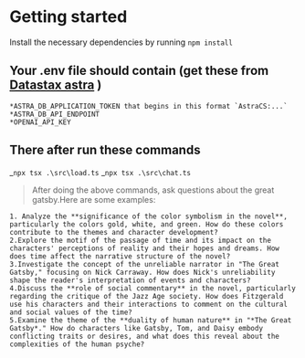# Getting started

Install the necessary dependencies by running `npm install`

## Your .env file should contain (get these from [Datastax astra](astra.datastax.com) )

    *ASTRA_DB_APPLICATION_TOKEN that begins in this format `AstraCS:...`
    *ASTRA_DB_API_ENDPOINT
    *OPENAI_API_KEY

## There after run these commands

_`npx tsx .\src\load.ts`
_`npx tsx .\src\chat.ts`

> After doing the above commands, ask questions about the great gatsby.Here are some examples:

    1. Analyze the **significance of the color symbolism in the novel**, particularly the colors gold, white, and green. How do these colors contribute to the themes and character development?
    2.Explore the motif of the passage of time and its impact on the characters' perceptions of reality and their hopes and dreams. How does time affect the narrative structure of the novel?
    3.Investigate the concept of the unreliable narrator in "The Great Gatsby," focusing on Nick Carraway. How does Nick's unreliability shape the reader's interpretation of events and characters?
    4.Discuss the **role of social commentary** in the novel, particularly regarding the critique of the Jazz Age society. How does Fitzgerald use his characters and their interactions to comment on the cultural and social values of the time?
    5.Examine the theme of the **duality of human nature** in "*The Great Gatsby*." How do characters like Gatsby, Tom, and Daisy embody conflicting traits or desires, and what does this reveal about the complexities of the human psyche?
